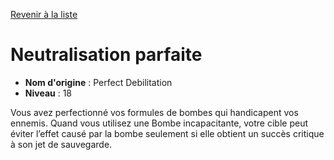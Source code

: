 [Revenir à la liste](list.md)

# Neutralisation parfaite

 * **Nom d'origine** : Perfect Debilitation
 * **Niveau** : 18


<p>Vous avez perfectionné vos formules de bombes qui handicapent vos ennemis. Quand vous utilisez une Bombe incapacitante, votre cible peut éviter l’effet causé par la bombe seulement si elle obtient un succès critique à son jet de sauvegarde.</p>